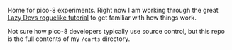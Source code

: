 Home for pico-8 experiments. Right now I am working through the great [Lazy Devs roguelike tutorial](https://www.youtube.com/playlist?list=PLea8cjCua_P3LL7J1Q9b6PJua0A-96uUS) to get familiar with how things work.

Not sure how pico-8 developers typically use source control, but this repo is the full contents of my `/carts` directory.
